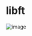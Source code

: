 # libft

![image](https://user-images.githubusercontent.com/78787523/141270968-80135f06-74fb-446a-bfaf-05e8a3924774.png)
